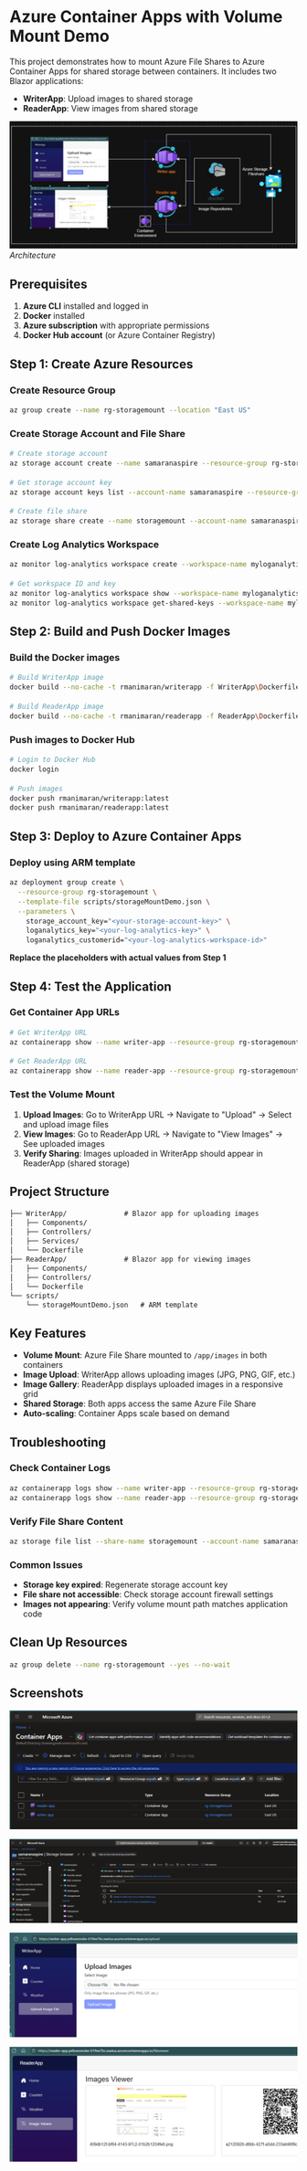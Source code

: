 # Azure Container Apps with Volume Mount Demo

This project demonstrates how to mount Azure File Shares to Azure Container Apps for shared storage between containers. It includes two Blazor applications:
- **WriterApp**: Upload images to shared storage
- **ReaderApp**: View images from shared storage

![Architecture](image-4.png)
*Architecture*

## Prerequisites

1. **Azure CLI** installed and logged in
2. **Docker** installed
3. **Azure subscription** with appropriate permissions
4. **Docker Hub account** (or Azure Container Registry)

## Step 1: Create Azure Resources

### Create Resource Group
```bash
az group create --name rg-storagemount --location "East US"
```

### Create Storage Account and File Share
```bash
# Create storage account
az storage account create --name samaranaspire --resource-group rg-storagemount --location "East US" --sku Standard_LRS

# Get storage account key
az storage account keys list --account-name samaranaspire --resource-group rg-storagemount --query "[0].value" -o tsv

# Create file share
az storage share create --name storagemount --account-name samaranaspire
```

### Create Log Analytics Workspace
```bash
az monitor log-analytics workspace create --workspace-name myloganalytics --resource-group rg-storagemount --location "East US"

# Get workspace ID and key
az monitor log-analytics workspace show --workspace-name myloganalytics --resource-group rg-storagemount --query "customerId" -o tsv
az monitor log-analytics workspace get-shared-keys --workspace-name myloganalytics --resource-group rg-storagemount --query "primarySharedKey" -o tsv
```

## Step 2: Build and Push Docker Images

### Build the Docker images
```bash
# Build WriterApp image
docker build --no-cache -t rmanimaran/writerapp -f WriterApp\Dockerfile .

# Build ReaderApp image
docker build --no-cache -t rmanimaran/readerapp -f ReaderApp\Dockerfile .
```

### Push images to Docker Hub
```bash
# Login to Docker Hub
docker login

# Push images
docker push rmanimaran/writerapp:latest
docker push rmanimaran/readerapp:latest
```

## Step 3: Deploy to Azure Container Apps

### Deploy using ARM template
```bash
az deployment group create \
  --resource-group rg-storagemount \
  --template-file scripts/storageMountDemo.json \
  --parameters \
    storage_account_key="<your-storage-account-key>" \
    loganalytics_key="<your-log-analytics-key>" \
    loganalytics_customerid="<your-log-analytics-workspace-id>"
```

**Replace the placeholders with actual values from Step 1**

## Step 4: Test the Application

### Get Container App URLs
```bash
# Get WriterApp URL
az containerapp show --name writer-app --resource-group rg-storagemount --query "properties.configuration.ingress.fqdn" -o tsv

# Get ReaderApp URL
az containerapp show --name reader-app --resource-group rg-storagemount --query "properties.configuration.ingress.fqdn" -o tsv
```

### Test the Volume Mount
1. **Upload Images**: Go to WriterApp URL → Navigate to "Upload" → Select and upload image files
2. **View Images**: Go to ReaderApp URL → Navigate to "View Images" → See uploaded images
3. **Verify Sharing**: Images uploaded in WriterApp should appear in ReaderApp (shared storage)

## Project Structure

```
├── WriterApp/              # Blazor app for uploading images
│   ├── Components/
│   ├── Controllers/
│   ├── Services/
│   └── Dockerfile
├── ReaderApp/              # Blazor app for viewing images
│   ├── Components/
│   ├── Controllers/
│   └── Dockerfile
└── scripts/
    └── storageMountDemo.json   # ARM template
```

## Key Features

- **Volume Mount**: Azure File Share mounted to `/app/images` in both containers
- **Image Upload**: WriterApp allows uploading images (JPG, PNG, GIF, etc.)
- **Image Gallery**: ReaderApp displays uploaded images in a responsive grid
- **Shared Storage**: Both apps access the same Azure File Share
- **Auto-scaling**: Container Apps scale based on demand

## Troubleshooting

### Check Container Logs
```bash
az containerapp logs show --name writer-app --resource-group rg-storagemount --follow
az containerapp logs show --name reader-app --resource-group rg-storagemount --follow
```

### Verify File Share Content
```bash
az storage file list --share-name storagemount --account-name samaranaspire
```

### Common Issues
- **Storage key expired**: Regenerate storage account key
- **File share not accessible**: Check storage account firewall settings
- **Images not appearing**: Verify volume mount path matches application code

## Clean Up Resources

```bash
az group delete --name rg-storagemount --yes --no-wait
```

## Screenshots

![alt text](image.png)

![alt text](image-1.png)

![alt text](image-2.png)

![alt text](image-3.png)